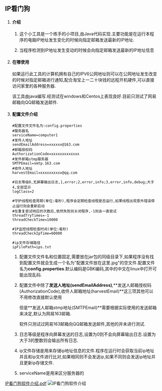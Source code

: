 
## IP看门狗

1. #### 介绍

   1. 这个小工具是一个练手的小项目,由Java代码实现.主要功能是在运行本程序的电脑IP地址发生变化的时候向指定邮箱发送最新的IP地址.

   2. 当程序检测到IP地址发生变动的时候会向指定邮箱发送最新的IP地址信息

2. #### 在哪使用

   如果运行此工具的计算机拥有自己的IPV6公网地址则可以在公网地址发生改变的时候对指定邮箱进行通知,配合淘宝上一二十块钱的远程开机硬件,可以直接访问家里的各种服务器.

   该工具由java编写.经测试在windows和Centos上表现良好.目前只测试了网易邮箱向QQ邮箱发送邮件.

3. #### 配置文件介绍

   ```properties
   #配置文件文件名为:config.properties
   #服务器名
   serviceName=computer1
   #发件人地址
   sendEmailAddress=xxxxxx@163.com
   #邮箱授权码
   AuthorizationCode=xxxxxxxxxxxxx
   #发件邮箱stmp服务器
   SMTPEmail=smtp.163.com
   #收件人地址
   harvestEmail=xxxxxxxxxx@qq.com
   
   #日志等级0,无屏幕输出日志,1,error;2,error,info;3,error,info,debug;大于4,全部显示
   logClass=2
   
   #守护线程检查周期(单位:毫秒),程序会定期检查线程是否运行,如果线程出现意外错误停止运行则会重新启动
   #在重复尝试响应的次数后,依然失败则关闭程序,-1则会一直尝试
   threadTryTimes=-1
   threadCheckTime=10000
   
   #IP监控线程检查时间(单位:毫秒)
   threadCheckIpTime=60000
   
   #ip文件存储路径
   ipFilePath=ips.txt
   
   ```

   1. 配置文件文件名和位置固定,需要放在jar包的同级目录下,如果程序没有找到配置文件就会生成一个名为"配置文件放在这里.jpg"的空文件.配置文件名为**config.properties**.默认编码是GBK编码,其中的中文在linux中打开可能出现乱码.

   2. 配置文件中除了**发送人地址(sendEmailAddress)**,**发送人邮箱授权码(AuthorizationCode),收件人邮箱地址(harvestEmail)**这三项其他可以不用修改直接默认使用

      但是**发送人邮箱stmp地址(SMTPEmail)**需要根据实际使用的发送邮箱来决定,默认为网易163邮箱.

      软件只测试过网易163邮箱向QQ邮箱发送邮件,其他的并未进行测试.

   3. 日志等级是程序向屏幕发送的日志,设置为0则不会向屏幕输出日志.设置为大于3的整数则会输出所有日志.

   4. ip文件存储是用来存储ip地址信息的文件.程序在运行时会获取当前ip地址并且和ip文件进行比对,如果相同则不会发送ip,如果不同则会发送ip地址并且更新ip存储文件.

   5. serviceName是用来区分服务器的

   

[IP看门狗软件介绍.pdf](https://github.com/w1597964734/ip_watch_dog/files/8845834/IP.pdf)
![IP看门狗软件介绍](https://user-images.githubusercontent.com/42634357/172201085-ac746b25-7eb3-409e-81ca-9fbb878aff91.png)
